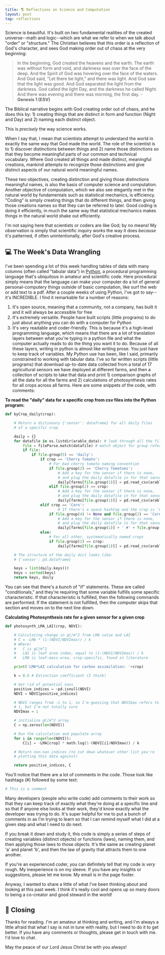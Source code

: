 ```yaml
---
title: 🌎 Reflections on Science and Computation
layout: post
tag: reflections
---
```


Science is beautiful. It's built on two fundamental realities of the created universe--math and logic--which are what we refer to when we talk about "order" or "structure." The Christian believes that this order is a reflection of God's character, and sees God making order out of chaos at the very beginning:

> In the beginning, God created the heavens and the earth. The earth was without form and void, and darkness was over the face of the deep. And the Spirit of God was hovering over the face of the waters.
And God said, “Let there be light,” and there was light. And God saw that the light was good. And God separated the light from the darkness. God called the light Day, and the darkness he called Night. And there was evening and there was morning, the first day. - **Genesis 1 (ESV)**

The Biblical narrative begins with God creating order out of chaos, and he does this by: 1) creating things that are distinct in form and function (Night and Day) and 2) naming each distinct object.

This is *precisely* the way science works.

When I say that, I mean that scientists attempt to understand the world in exactly the same way that God made the world. The role of the scientist is to 1) discover distinctions between things and 2) name those distinctions so that they become meaningful parts of our common and technical vocabulary. Where God created all things and made distinct, meaningful creations, mankind attempts to recognize those distinctions and give distinct aspects of our natural world meaningful names.

These two objectives, creating distinction and giving those distinctions meaningful names, is also the basis of computer science and computation. Another objective of computation, which we also see elegantly met in the natural world by fundamentals such as statistical mechanics, is efficiency. "Coding" is simply creating things that do different things, and then giving those creations names so that they can be referred to later. Good coding is doing it efficiently, in much the same way that statistical mechanics makes things in the natural world shake out efficiently.

I'm not saying here that scientists or coders are like God; by no means! My observation is simply that scientific inquiry *works* the way it does *because* it's patterned, if often unintentionally, after God's creative process.

## 💻 The Week's Data Wrangling

I've been spending a lot of this week handling tables of data with many columns (often called "tabular data") in [Python](https://www.python.org/), a procedural programming language that's ubiquitous in amateur and scientific code. Here procedural simply means that the language can make your computer do a lot of general personal-computery things outside of basic computation, like surf the web or add text to a pdf. After a couple weeks of using Python, I've got to say--it's INCREDIBLE. I find it remarkable for a number of reasons:
1. It's open source, meaning that a community, not a company, has built it and it will always be accessible for free
2. It's extremely versatile. People have built scripts (little programs) to do just about anything you can do with a computer for Python
3. It's very readable and coder-friendly. This is because it's a high-level programming language, which means that there are a lot of translation layers between what you're typing in a python file and what the computer actually reads to do the thing you want it to do. Because of all these layers, writing in python is almost like writing prose. You just have to keep track of variables.
My Python use has been, like I said, primarily constrained to working with tabular data. I've so far written scripts (little programs) that download up-to-date data collected from a total of 17 agricultural sensors we have deployed at different farms, and then a collection of scripts to take that data and print 1) comparison graphs of all the data for all the farms and 2) calculations of photosynthesis rates for all crops across all farms. Here are some snippets of the code, with comments:

**To read the "daily" data for a specific crop from csv files into the Python program:**
```python
def byCrop_daily(crop):

    # Return a dictionary {'sensor': dataframe} for all daily files
    # of a specific crop

    daily = {}
    for datafile in os.listdir(arable_data): # look through all the files
        file = fileParse.match(datafile) # match object for group referencing
        if file:
            if file.group(5) == 'daily':
                if crop == 'Cherry Tomato':
                    # For bad cherry tomato naming convention
                    if file.group(2) == 'Cherry Tomatoes':
                        # Add a key for the sensor if there is none,
                        # and plug the daily datafile in for that sensor
                        daily[farms[file.group(1)]] = pd.read_csv(arable_data + datafile)
                    elif file.group(2) == crop:
                        # Add a key for the sensor if there is none,
                        # and plug the daily datafile in for that sensor
                        daily[farms[file.group(1)]] = pd.read_csv(arable_data + datafile)
                elif crop == 'Corn':
                        # If there's a space hashtag and the crop is 'Corn'
                    if file.group(4) != None and file.group(2) == 'Corn':
                        # Add a key for the sensor if there is none,
                        # and plug the daily datafile in for that sensor
                        daily[farms[file.group(1)] + ' #' + file.group(4)] = pd.read_csv(arable_data + datafile)
                else:
                    # For all other, systematically named crops
                    if file.group(2) == crop:
                        daily[farms[file.group(1)]] = pd.read_csv(arable_data + datafile)

    # The structure of the daily dict looks like:
    # {'sensor': pd.dataframe}

    keys = list(daily.keys())
    keys = sorted(keys)
    return keys, daily
```
You can see that there's a bunch of "if" statements. These are called "conditionals," and they're requiring that some variable fulfills some specific characteristic. If that characteristic is fulfilled, then the following commands are performed. If the statement is not fulfilled, then the computer skips that section and moves on to the next line down.

**Calculating Photosynthesis rate for a given sensor for a given crop**
```python
def photosynth_LMA_LAI(crop, NDVI):

    # Calculating change in gC/m^2 from LMA value and LAI
    # C = -LMA * (1-(NDVI/NDVImax)) / k
    # Where:
    #   C is gC/m^2
    #   LAI is leaf area index, equal to (1-(NDVI/NDVImax)) / k
    #   LMA is leaf-mass-area, crop-specific, found in literature

    print('LMA*LAI calculation for carbon assimilation: '+crop)

    k = 0.5 # Extinction coefficient (I think)

    # Get rid of potential nans
    positive_indices = ~pd.isnull(NDVI)
    NDVI = NDVI[positive_indices]

    # NDVI ranges from -1 to 1, so I'm guessing that NDVImax refers to
    # 1, but I'm not totally sure
    NDVImax = 1

    # initialize gC/m^2 array
    C = np.zeros(len(NDVI))

    # Run the calculation and populate array
    for i in range(len(NDVI)):
        C[i] = -LMA[crop] * math.log(1-(NDVI[i]/NDVImax)) / k

    # Return non-nan indices (to cut down whatever other list you're
    # plotting this data against)

    return positive_indices, C
```

You'll notice that there are a lot of comments in the code. Those look like hashtags (#) followed by some text:
```python
# This is a comment
```
Many developers (people who write code) add comments to their work so that they can keep track of exactly what they're doing at a specific line and so that if anyone else looks at their work, they'd know exactly what the developer was trying to do. It's super helpful for me to put a bunch of comments in as I'm trying to learn so that I can remind myself what I did at a given step and what I need to do next.

If you break it down and study it, this code is simply a series of steps of creating variables (distinct objects) or functions (laws), naming them, and then applying those laws to those objects. It's the same as creating planet 'a' and planet 'b', and then the law of gravity that attracts them to one another.

If you're an experienced coder, you can definitely tell that my code is *very* rough. My inexperience is on my sleeve. If you have any insights or suggestions, please let me know. My email is in the page footer.

Anyway, I wanted to share a little of what I've been thinking about and looking at this past week. I think it's really cool and opens up so many doors to being a co-creator and good steward in the world!

## 👋 Closing

Thanks for reading. I'm an amateur at thinking and writing, and I'm always a little afraid that what I say is not in tune with reality, but I need to do it to get better. If you have any comments or thoughts, please get in touch with me. I'd love to chat.

May the peace of our Lord Jesus Christ be with you always!
